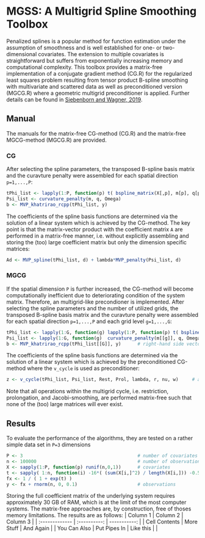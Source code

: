 # MGSS: A Multigrid Spline Smoothing Toolbox
Penalized splines is a popular method for function estimation under the assumption of smoothness and is well established for one- or two-dimensional covariates. The extension to multiple covariates is straightforward but suffers from exponentially increasing memory and computational complexity. This toolbox provides a matrix-free implementation of a conjugate gradient method (CG.R) for the regularized least squares problem resulting from tensor product B-spline smoothing with multivariate and scattered data as well as preconditioned version (MGCG.R) where a geometric multigrid preconditioner is applied. Further details can be found in [Siebenborn and Wagner, 2019](https://arxiv.org/abs/1901.00654).

## Manual
The manuals for the matrix-free CG-method (CG.R) and the matrix-free MGCG-method (MGCG.R) are provided.

### CG
After selecting the spline parameters, the transposed B-spline basis matrix and the curavture penalty were assembled for each spatial direction `p=1,...,P`:
```R
tPhi_list <- lapply(1:P, function(p) t( bspline_matrix(X[,p], m[p], q[p] ,Omega[[p]]) ) )     # spline matrices
Psi_list <- curvature_penalty(m, q, Omega)                                                    # curvature penalty
b <- MVP_khatrirao_rcpp(tPhi_list, y)                                                         # right-hand side vector
```
The coefficients of the spline basis functions are determined via the solution of a linear system which is achieved by the CG-method.
The key point is that the matrix-vector product with the coefficient matrix `A` are performed in a matrix-free manner, i.e. without explicitly assembling and storing the (too) large coefficient matrix but only the dimension specific matrices:
```R
Ad <- MVP_spline(tPhi_list, d) + lambda*MVP_penalty(Psi_list, d)
```

### MGCG
If the spatial dimension `P` is further increased, the CG-method will become computationally inefficient due to deteriorating condition of the system matrix. Therefore, an multigrid-like precondioner is implemented.
After selecting the spline parameters and the number of utilized grids, the transposed B-spline basis matrix and the curavture penalty were assembled for each spatial direction `p=1,...,P` and each grid level `g=1,...,G`:
```R
tPhi_list <- lapply(1:G, function(g) lapply(1:P, function(p) t( bspline_matrix(X[,p], m[[g]][p], q[p] ,Omega[[p]]) ) ) )    # spline matrices
Psi_list <- lapply(1:G, function(g)  curvature_penalty(m[[g]], q, Omega) )   # survature penalty
b <- MVP_khatrirao_rcpp(tPhi_list[[G]], y)      # right-hand side vector
```
The coefficients of the spline basis functions are determined via the solution of a linear system which is achieved by the preconditioned CG-method where the `v_cycle` is used as preconditioner:
```R
z <- v_cycle(tPhi_list, Psi_list, Rest, Prol, lambda, r, nu, w)     # apply MG as preconditioner
```
Note that all operations within the multigrid cycle, i.e. restriction, prolongation, and Jacobi-smoothing, are performed matrix-free such that none of the (too) large matrices will ever exist.

## Results
To evaluate the performance of the algorithms, they are tested on a rather simple data set in `P=3` dimensions
```R
P <- 3                                          # number of covariates
n <- 100000                                     # number of observations
X <- sapply(1:P, function(p) runif(n,0,1))      # covariates
t <- sapply( 1:n, function(i) -16*( (sum(X[i,]^2) / length(X[i,])) -0.5) )
fx <- 1 / ( 1 + exp(t) )
y <- fx + rnorm(n, 0, 0.1)                      # observations
```
Storing the full coefficient matrix of the underlying system requires approximately 30 GB of RAM, which is at the limit of the most computer systems.
The matrix-free approaches are, by construction, free of thoses memory limitations.
The results are as follows:
| Column 1       | Column 2     | Column 3     |
| :------------- | :----------: | -----------: |
|  Cell Contents | More Stuff   | And Again    |
| You Can Also   | Put Pipes In | Like this \| |
